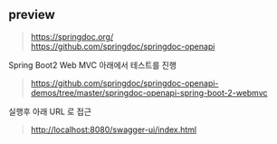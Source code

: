 ## preview

> <https://springdoc.org/>  
> <https://github.com/springdoc/springdoc-openapi>  

Spring Boot2 Web MVC 아래에서 테스트를 진행  

> <https://github.com/springdoc/springdoc-openapi-demos/tree/master/springdoc-openapi-spring-boot-2-webmvc>

실행후 아래 URL 로 접근

> <http://localhost:8080/swagger-ui/index.html>